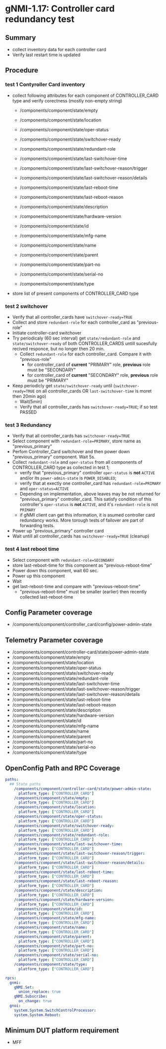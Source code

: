 # gNMI-1.17: Controller card redundancy test

## Summary
- collect inventory data for each controller card
- Verify last restart time is updated

## Procedure

### test 1 Contyroller Card inventory

* collect following attributes for each component of CONTROLLER_CARD type and verify corectness (mostly non-empty string)
  *   /components/component/state/empty
  *   /components/component/state/location
  *   /components/component/state/oper-status
  *   /components/component/state/switchover-ready
  *   /components/component/state/redundant-role
  *   /components/component/state/last-switchover-time
  *   /components/component/state/last-switchover-reason/trigger
  *   /components/component/state/last-switchover-reason/details
  *   /components/component/state/last-reboot-time
  *   /components/component/state/last-reboot-reason
 
  *   /components/component/state/description             
  *   /components/component/state/hardware-version
  *   /components/component/state/id
  *   /components/component/state/mfg-name
  *   /components/component/state/name
  *   /components/component/state/parent
  *   /components/component/state/part-no
  *   /components/component/state/serial-no
  *   /components/component/state/type

* store list of present components of CONTROLLER_CARD type

### test 2 switchover
* Verify that all controller_cards have `switchover-ready=TRUE`
* Collect and store `redundant-role` for each controller_card as "previous-role"
* Initiate controller-card switchover
* Try periodicaly (60 sec interval)  get `state/redundant-role` and `state/switchover-ready` of both CONTROLLER_CARDS  untill sucesfully recived responce, but no longer then 20 min.
  * Collect `redundant-role` for each controller_card. Compare it with "previous-role"
    * for controller_card of **current** "PRIMARY" role, **previous** role must be "SECONDARY"
    * for controller_card of **current** "SECONDARY" role, **previous** role must be "PRIMARY"
* Keep periodicly get `state/switchover-ready` until (`switchover-ready=TRUE` on all controller_cards OR `last-switchover-time` is moret then 20min ago)
  * Wait(5min)
  * Verify that all controller_cards has `switchover-ready=TRUE`; if so test PASSED

### test 3 Redundancy
* Verify that all controller_cards has `switchover-ready=TRUE`
* Select component with `redundant-role=PRIMARY`, store name as "previous_primary"
* Perfom Controller_Card switchover and then power down "previous_primary" component. Wait 5s.
* Collect `redundant-role` and `oper-status` from all components of CONTROLLER_CARD type as collected in test 1;
  * verify that "previous_primary" controller `oper-status` is **not** `ACTIVE` and/or its
`power-admin-state` is `POWER_DISABLED`; 
  * verify that at exectly one controller_card has `redundant-role=PRIMARY` and `oper-status=ACTIVE`
  * Depending on implementation, above leaves may be not returned for "previous_primary" controller_card.
    This satisfy condition of this controller's `oper-status` is **not** `ACTIVE`, and it's `redundant-role`
    is not `PRIMARY`
  * if gNMI client can get this information, it is asumed controller card redundancy works. 
    More torough tests of failover are part of forwarding tests.
* Power up "previous_primary" controller card
* Wait untill all controller_cards has `switchover-ready=TRUE` (cleanup)
 
### test 4 last reboot time
* Select component with `redundant-role=SECONDARY`
* store last-reboot-time for this component as "previous-reboot-time"
* Power down this component, wait 60 sec.
* Power up this component
* Wait
* get last-reboot-time and compare with "previous-reboot-time"
  * "previous-reboot-time" must be smaller (earlier) then recently collected last-reboot-time

## Config Parameter coverage

*   /components/component/controller_card/config/power-admin-state

## Telemetry Parameter coverage

*   /components/component/controller-card/state/power-admin-state
  *   /components/component/state/empty
  *   /components/component/state/location
  *   /components/component/state/oper-status
  *   /components/component/state/switchover-ready
  *   /components/component/state/redundant-role
  *   /components/component/state/last-switchover-time
  *   /components/component/state/last-switchover-reason/trigger
  *   /components/component/state/last-switchover-reason/details
  *   /components/component/state/last-reboot-time
  *   /components/component/state/last-reboot-reason
  *   /components/component/state/description             
  *   /components/component/state/hardware-version
  *   /components/component/state/id
  *   /components/component/state/mfg-name
  *   /components/component/state/name
  *   /components/component/state/parent
  *   /components/component/state/part-no
  *   /components/component/state/serial-no
  *   /components/component/state/type

## OpenConfig Path and RPC Coverage

```yaml
paths:
  ## State paths
    /components/component/controller-card/state/power-admin-state:
      platform_type: ["CONTROLLER_CARD"]
    /components/component/state/empty:
      platform_type: ["CONTROLLER_CARD"]
    /components/component/state/location:
      platform_type: ["CONTROLLER_CARD"]
    /components/component/state/oper-status:
      platform_type: ["CONTROLLER_CARD"]
    /components/component/state/switchover-ready:
      platform_type: ["CONTROLLER_CARD"]
    /components/component/state/redundant-role:
      platform_type: ["CONTROLLER_CARD"]
    /components/component/state/last-switchover-time:
      platform_type: ["CONTROLLER_CARD"]
    /components/component/state/last-switchover-reason/trigger:
      platform_type: ["CONTROLLER_CARD"]
    /components/component/state/last-switchover-reason/details:
      platform_type: ["CONTROLLER_CARD"]
    /components/component/state/last-reboot-time:
      platform_type: ["CONTROLLER_CARD"]
    /components/component/state/last-reboot-reason:
      platform_type: ["CONTROLLER_CARD"]
    /components/component/state/description:
      platform_type: ["CONTROLLER_CARD"]
    /components/component/state/hardware-version:
      platform_type: ["CONTROLLER_CARD"]
    /components/component/state/id:
      platform_type: ["CONTROLLER_CARD"]
    /components/component/state/mfg-name:
      platform_type: ["CONTROLLER_CARD"]
    /components/component/state/name:
      platform_type: ["CONTROLLER_CARD"]
    /components/component/state/parent:
      platform_type: ["CONTROLLER_CARD"]
    /components/component/state/part-no:
      platform_type: ["CONTROLLER_CARD"]
    /components/component/state/serial-no:
      platform_type: ["CONTROLLER_CARD"]
    /components/component/state/type:
      platform_type: ["CONTROLLER_CARD"]

rpcs:
  gnmi:
    gNMI.Set:
      union_replace: true
    gNMI.Subscribe:
      on_change: true
  gnoi:
    system.System.SwitchControlProcessor:
    system.System.Reboot:
```

## Minimum DUT platform requirement
*   MFF
